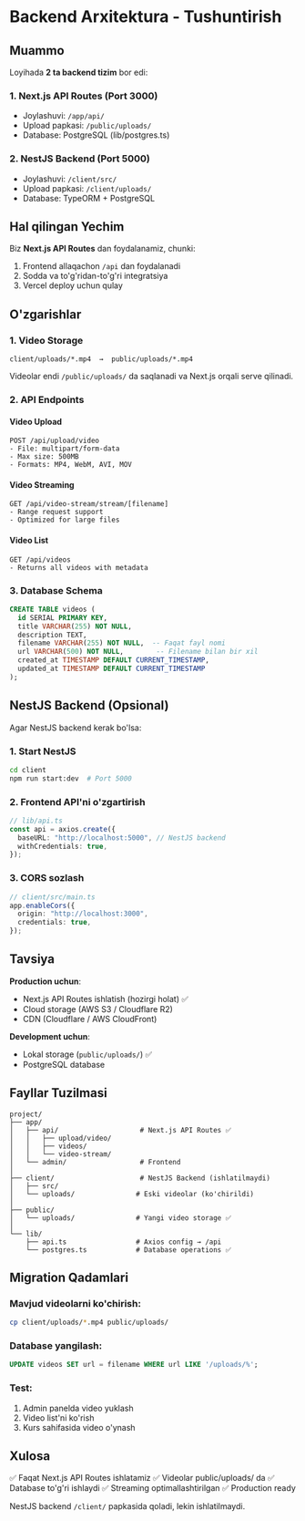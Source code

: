 # Backend Arxitektura - Tushuntirish

## Muammo

Loyihada **2 ta backend tizim** bor edi:

### 1. Next.js API Routes (Port 3000)

- Joylashuvi: `/app/api/`
- Upload papkasi: `/public/uploads/`
- Database: PostgreSQL (lib/postgres.ts)

### 2. NestJS Backend (Port 5000)

- Joylashuvi: `/client/src/`
- Upload papkasi: `/client/uploads/`
- Database: TypeORM + PostgreSQL

## Hal qilingan Yechim

Biz **Next.js API Routes** dan foydalanamiz, chunki:

1. Frontend allaqachon `/api` dan foydalanadi
2. Sodda va to'g'ridan-to'g'ri integratsiya
3. Vercel deploy uchun qulay

## O'zgarishlar

### 1. Video Storage

```
client/uploads/*.mp4  →  public/uploads/*.mp4
```

Videolar endi `/public/uploads/` da saqlanadi va Next.js orqali serve qilinadi.

### 2. API Endpoints

#### Video Upload

```
POST /api/upload/video
- File: multipart/form-data
- Max size: 500MB
- Formats: MP4, WebM, AVI, MOV
```

#### Video Streaming

```
GET /api/video-stream/stream/[filename]
- Range request support
- Optimized for large files
```

#### Video List

```
GET /api/videos
- Returns all videos with metadata
```

### 3. Database Schema

```sql
CREATE TABLE videos (
  id SERIAL PRIMARY KEY,
  title VARCHAR(255) NOT NULL,
  description TEXT,
  filename VARCHAR(255) NOT NULL,  -- Faqat fayl nomi
  url VARCHAR(500) NOT NULL,        -- Filename bilan bir xil
  created_at TIMESTAMP DEFAULT CURRENT_TIMESTAMP,
  updated_at TIMESTAMP DEFAULT CURRENT_TIMESTAMP
);
```

## NestJS Backend (Opsional)

Agar NestJS backend kerak bo'lsa:

### 1. Start NestJS

```bash
cd client
npm run start:dev  # Port 5000
```

### 2. Frontend API'ni o'zgartirish

```typescript
// lib/api.ts
const api = axios.create({
  baseURL: "http://localhost:5000", // NestJS backend
  withCredentials: true,
});
```

### 3. CORS sozlash

```typescript
// client/src/main.ts
app.enableCors({
  origin: "http://localhost:3000",
  credentials: true,
});
```

## Tavsiya

**Production uchun**:

- Next.js API Routes ishlatish (hozirgi holat) ✅
- Cloud storage (AWS S3 / Cloudflare R2)
- CDN (Cloudflare / AWS CloudFront)

**Development uchun**:

- Lokal storage (`public/uploads/`) ✅
- PostgreSQL database

## Fayllar Tuzilmasi

```
project/
├── app/
│   ├── api/                    # Next.js API Routes ✅
│   │   ├── upload/video/
│   │   ├── videos/
│   │   └── video-stream/
│   └── admin/                  # Frontend
│
├── client/                     # NestJS Backend (ishlatilmaydi)
│   ├── src/
│   └── uploads/               # Eski videolar (ko'chirildi)
│
├── public/
│   └── uploads/               # Yangi video storage ✅
│
└── lib/
    ├── api.ts                 # Axios config → /api
    └── postgres.ts            # Database operations ✅
```

## Migration Qadamlari

### Mavjud videolarni ko'chirish:

```bash
cp client/uploads/*.mp4 public/uploads/
```

### Database yangilash:

```sql
UPDATE videos SET url = filename WHERE url LIKE '/uploads/%';
```

### Test:

1. Admin panelda video yuklash
2. Video list'ni ko'rish
3. Kurs sahifasida video o'ynash

## Xulosa

✅ Faqat Next.js API Routes ishlatamiz
✅ Videolar public/uploads/ da
✅ Database to'g'ri ishlaydi
✅ Streaming optimallashtirilgan
✅ Production ready

NestJS backend `/client/` papkasida qoladi, lekin ishlatilmaydi.
